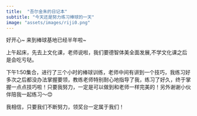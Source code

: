```yaml
---
title:  "吾尔金朱的日记本"
subtitle: "今天还是努力练习棒球的一天"
image: "assets/images/riji0.png"
---
```


好开心~
来到棒球基地已经半年啦~

上午起床，先去上文化课，老师说啦，我们要德智体美全面发展,不学文化课之后是会吃亏哒。  

下午1:50集合，进行了三个小时的棒球训练，老师中间有讲到一个技巧，我练习好多次之后都没办法掌握要领，教练老师特别耐心地指导了我，练习了好久，终于掌握一点点技巧啦！只要我努力，一定是可以做到和老师一样完美的！另外谢谢小伙伴陪我一起练习～😊

我相信，只要我们不断努力，领奖台一定属于我们！